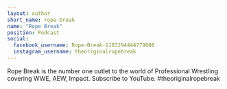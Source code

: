 ```yaml
---
layout: author
short_name: rope-break
name: "Rope Break"
position: Podcast
social:
  facebook_username: Rope-Break-1187294444779808
  instagram_username: theoriginalropebreak
---
```

Rope Break is the number one outlet to the world of Professional Wrestling covering WWE, AEW, Impact. Subscribe to YouTube. #theoriginalropebreak
